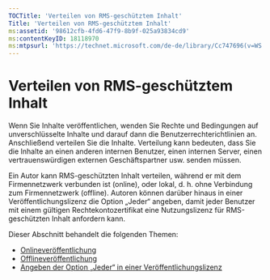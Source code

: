 ```yaml
---
TOCTitle: 'Verteilen von RMS-geschütztem Inhalt'
Title: 'Verteilen von RMS-geschütztem Inhalt'
ms:assetid: '98612cfb-4fd6-47f9-8b9f-025a93834cd9'
ms:contentKeyID: 18118970
ms:mtpsurl: 'https://technet.microsoft.com/de-de/library/Cc747696(v=WS.10)'
---
```


Verteilen von RMS-geschütztem Inhalt
====================================

Wenn Sie Inhalte veröffentlichen, wenden Sie Rechte und Bedingungen auf unverschlüsselte Inhalte und darauf dann die Benutzerrechterichtlinien an. Anschließend verteilen Sie die Inhalte. Verteilung kann bedeuten, dass Sie die Inhalte an einen anderen internen Benutzer, einen internen Server, einen vertrauenswürdigen externen Geschäftspartner usw. senden müssen.

Ein Autor kann RMS-geschützten Inhalt verteilen, während er mit dem Firmennetzwerk verbunden ist (online), oder lokal, d. h. ohne Verbindung zum Firmennetzwerk (offline). Autoren können darüber hinaus in einer Veröffentlichungslizenz die Option „Jeder“ angeben, damit jeder Benutzer mit einem gültigen Rechtekontozertifikat eine Nutzungslizenz für RMS-geschützten Inhalt anfordern kann.

Dieser Abschnitt behandelt die folgenden Themen:

-   [Onlineveröffentlichung](https://technet.microsoft.com/962c4e83-cf34-4c61-9589-31d24b0299fb)
-   [Offlineveröffentlichung](https://technet.microsoft.com/f6384ed2-f917-442e-aa63-c1394a1c4d06)
-   [Angeben der Option „Jeder“ in einer Veröffentlichungslizenz](https://technet.microsoft.com/86f1db8b-5cbc-4c0c-955d-810c20375758)